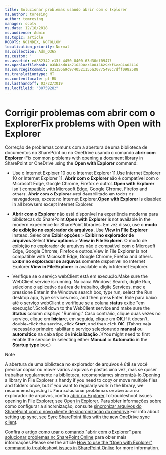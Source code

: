 ```yaml
---
title: Solucionar problemas usando abrir com o Explorer
ms.author: toresing
author: tomresing
manager: scotv
ms.date: 12/10/2018
ms.audience: Admin
ms.topic: article
ROBOTS: NOINDEX, NOFOLLOW
localization_priority: Normal
ms.collection: Adm_O365
ms.custom: ''
ms.assetid: ed852342-e33f-4450-8400-63d30df09476
ms.openlocfilehash: 03bb3ad01a716390ec50845b29ddf6cc81a83116
ms.sourcegitcommit: 03a156a9c9740521155a30775492c7dff0982588
ms.translationtype: MT
ms.contentlocale: pt-BR
ms.lasthandoff: 03/22/2019
ms.locfileid: "30759282"
---
```

# <a name="fix-problems-with-open-with-explorer"></a><span data-ttu-id="796a9-102">Corrigir problemas com abrir com o Explorer</span><span class="sxs-lookup"><span data-stu-id="796a9-102">Fix problems with Open with Explorer</span></span>

<span data-ttu-id="796a9-103">Correção de problemas comuns com a abertura de uma biblioteca de documentos no SharePoint ou no OneDrive usando o comando **abrir com Explorer** :</span><span class="sxs-lookup"><span data-stu-id="796a9-103">Fix common problems with opening a document library in SharePoint or OneDrive using the **Open with Explorer** command:</span></span> 
  
- <span data-ttu-id="796a9-104">Use o Internet Explorer 10 ou o Internet Explorer 11.</span><span class="sxs-lookup"><span data-stu-id="796a9-104">Use Internet Explorer 10 or Internet Explorer 11.</span></span> <span data-ttu-id="796a9-105">**Abrir com o Explorer** não é compatível com o Microsoft Edge, Google Chrome, Firefox e outros.</span><span class="sxs-lookup"><span data-stu-id="796a9-105">**Open with Explorer** isn't compatible with Microsoft Edge, Google Chrome, Firefox and others.</span></span> <span data-ttu-id="796a9-106">**Abrir com o Explorer** está desabilitado em todos os navegadores, exceto no Internet Explorer.</span><span class="sxs-lookup"><span data-stu-id="796a9-106">**Open with Explorer** is disabled in all browsers except Internet Explorer.</span></span> 
    
- <span data-ttu-id="796a9-107">**Abrir com o Explorer** não está disponível na experiência moderna para bibliotecas do SharePoint.</span><span class="sxs-lookup"><span data-stu-id="796a9-107">**Open with Explorer** is not available in the modern experience for SharePoint libraries.</span></span> <span data-ttu-id="796a9-108">Em vez disso, use o **modo de exibição no explorador de arquivos** .</span><span class="sxs-lookup"><span data-stu-id="796a9-108">Use **View in File Explorer** instead.</span></span> <span data-ttu-id="796a9-109">Selecione **Exibir opções** \> **Exibir no explorador de arquivos**.</span><span class="sxs-lookup"><span data-stu-id="796a9-109">Select **View options** \> **View in File Explorer**.</span></span> <span data-ttu-id="796a9-110">O modo de exibição no explorador de arquivos não é compatível com o Microsoft Edge, Google Chrome, Firefox e outros.</span><span class="sxs-lookup"><span data-stu-id="796a9-110">View in File Explorer is not compatible with Microsoft Edge, Google Chrome, Firefox and others.</span></span> <span data-ttu-id="796a9-111">**Exibir no explorador de arquivos** somente disponível no Internet Explorer.</span><span class="sxs-lookup"><span data-stu-id="796a9-111">**View in File Explorer** in available only in Internet Explorer.</span></span> 
    
- <span data-ttu-id="796a9-112">Verifique se o serviço webClient está em execução.</span><span class="sxs-lookup"><span data-stu-id="796a9-112">Make sure the WebClient service is running.</span></span> <span data-ttu-id="796a9-113">Na caixa Windows Search, digite Run, selecione o aplicativo da área de trabalho, digite Services. msc e pressione Enter.</span><span class="sxs-lookup"><span data-stu-id="796a9-113">In the Windows search box, type run, select the Run desktop app, type services.msc, and then press Enter.</span></span> <span data-ttu-id="796a9-114">Role para baixo até o serviço webClient e verifique se a coluna **status** exibe "em execução".</span><span class="sxs-lookup"><span data-stu-id="796a9-114">Scroll down to the WebClient service and make sure the **Status** column displays "Running."</span></span> <span data-ttu-id="796a9-115">Caso contrário, clique duas vezes no serviço, clique em **Iniciar**e, em seguida, clique em **OK**.</span><span class="sxs-lookup"><span data-stu-id="796a9-115">If it doesn't, double-click the service, click **Start**, and then click **OK**.</span></span> <span data-ttu-id="796a9-116">(Talvez seja necessário primeiro habilitar o serviço selecionando **manual** ou **automático** na caixa tipo de **inicialização** .)</span><span class="sxs-lookup"><span data-stu-id="796a9-116">(You might need to first enable the service by selecting either **Manual** or **Automatic** in the **Startup type** box.)</span></span> 
    
> [!NOTE]
> <span data-ttu-id="796a9-117">A abertura de uma biblioteca no explorador de arquivos é útil se você precisar copiar ou mover vários arquivos e pastas uma vez, mas se quiser trabalhar regularmente na biblioteca, recomendamos sincronizá-lo.</span><span class="sxs-lookup"><span data-stu-id="796a9-117">Opening a library in File Explorer is handy if you need to copy or move multiple files and folders once, but if you want to regularly work in the library, we recommend syncing it.</span></span> <span data-ttu-id="796a9-118">Para solucionar problemas de abertura no explorador de arquivos, confira [abrir no Explorer](https://go.microsoft.com/fwlink/?linkid=871665).</span><span class="sxs-lookup"><span data-stu-id="796a9-118">To troubleshoot issues opening in File Explorer, see [Open in Explorer](https://go.microsoft.com/fwlink/?linkid=871665).</span></span> <span data-ttu-id="796a9-119">Para obter informações sobre como configurar a sincronização, consulte [sincronizar arquivos do SharePoint com o novo cliente de sincronização do onedrive](https://go.microsoft.com/fwlink/?linkid=871666).</span><span class="sxs-lookup"><span data-stu-id="796a9-119">For info about setting up sync, see [Sync SharePoint files with the new OneDrive sync client](https://go.microsoft.com/fwlink/?linkid=871666).</span></span>
  
<span data-ttu-id="796a9-120">Confira o artigo [como usar o comando "abrir com o Explorer" para solucionar problemas no SharePoint Online](https://support.office.com/article/How-to-use-the-Open-with-Explorer-command-to-troubleshoot-issues-in-SharePoint-Online-87155331-0c92-4224-a4c1-da5c21c4ade4) para obter mais informações.</span><span class="sxs-lookup"><span data-stu-id="796a9-120">Please see the article [How to use the "Open with Explorer" command to troubleshoot issues in SharePoint Online](https://support.office.com/article/How-to-use-the-Open-with-Explorer-command-to-troubleshoot-issues-in-SharePoint-Online-87155331-0c92-4224-a4c1-da5c21c4ade4) for more information.</span></span> 
  

